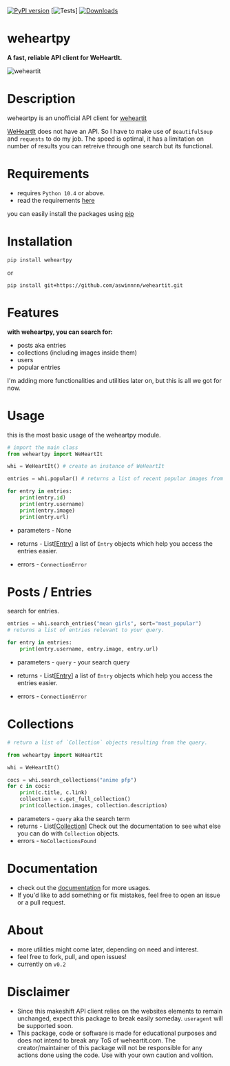 [![PyPI version](https://badge.fury.io/py/weheartpy.svg)](https://badge.fury.io/py/weheartpy) [![Tests](https://img.shields.io/badge/0.2.0-passed-green)] [![Downloads](https://pepy.tech/badge/weheartpy)](https://pepy.tech/project/weheartpy)

# **weheartpy**

**A fast, reliable API client for WeHeartIt.**

![weheartit](https://cdn.discordapp.com/attachments/672436233229828108/818444209291657226/images_1.png) 

# Description
weheartpy is an unofficial API client for [weheartit](https://weheartit.com)

[WeHeartIt](https://weheartit.com) does not have an API. So I have to make use of `BeautifulSoup`
and `requests` to do my job. The speed is optimal, it has a limitation on number of results you can retreive through one search but its functional.


# Requirements
* requires `Python 10.4` or above.
* read the requirements [here](requirements.txt)

you can easily install the packages using [pip](https://pypi.org)

# Installation
```
pip install weheartpy
```
or
```
pip install git+https://github.com/aswinnnn/weheartit.git

```

# Features
**with weheartpy, you can search for:**
* posts aka entries
* collections (including images inside them)
* users
* popular entries

I'm adding more functionalities and utilities later on, 
but this is all we got for now. 

# Usage
this is the most basic usage of the weheartpy module.

```python
# import the main class
from weheartpy import WeHeartIt

whi = WeHeartIt() # create an instance of WeHeartIt

entries = whi.popular() # returns a list of recent popular images from homepage.

for entry in entries:
	print(entry.id)
	print(entry.username)
	print(entry.image)
	print(entry.url)
```
* parameters - None

* returns - List[[Entry](weheartpy/models.py)] a list of `Entry` objects which help you access the entries easier. 
* errors - `ConnectionError`

# Posts / Entries
search for entries.
```python
entries = whi.search_entries("mean girls", sort="most_popular")
# returns a list of entries relevant to your query.

for entry in entries:
	print(entry.username, entry.image, entry.url)
```
* parameters - `query` - your search query

* returns - List[[Entry](weheartpy/models.py)] a list of `Entry` objects which help you access the entries easier. 
* errors - `ConnectionError`


# Collections

```python
# return a list of `Collection` objects resulting from the query.

from weheartpy import WeHeartIt

whi = WeHeartIt()

cocs = whi.search_collections("anime pfp")
for c in cocs:
    print(c.title, c.link)
    collection = c.get_full_collection()
    print(collection.images, collection.description)
```
* parameters - `query` aka the search term
* returns - List[[Collection](weheartpy/models.py)] Check out the documentation to see what else you can do with `Collection` objects.
* errors - `NoCollectionsFound` 

# Documentation
* check out the [documentation]() for more usages. 
* If you'd like to add something or fix mistakes, feel free to open an issue or a pull request.
  
# About
- more utilities might come later, depending on need and interest.
- feel free to fork, pull, and open issues! 
- currently on `v0.2`
  
# Disclaimer
- Since this makeshift API client relies on the websites elements to remain unchanged, expect this package to break easily someday. `useragent` will be supported soon.
- This package, code or software is made for educational purposes and does not intend to break any ToS of weheartit.com. The creator/maintainer of this package will not be responsible for any actions done using the code. Use with your own caution and volition.
 

